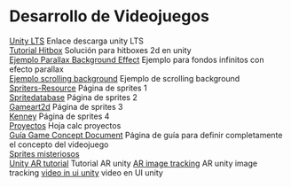 # Desarrollo de Videojuegos
[Unity LTS](https://unity.com/releases/editor/qa/lts-releases) Enlace descarga unity LTS\
[Tutorial Hitbox](https://www.youtube.com/watch?v=ryQNzmge7mo) Solución para hitboxes 2d en unity\
[Ejemplo Parallax Background Effect](https://www.youtube.com/watch?v=wBol2xzxCOU) Ejemplo para fondos infinitos con efecto parallax\
[Ejemplo scrolling background](https://www.youtube.com/watch?v=P3hcopOkpa8) Ejemplo de scrolling background\
[Spriters-Resource](https://www.spriters-resource.com/) Página de sprites 1\
[Spritedatabase](https://spritedatabase.net/) Página de sprites 2\
[Gameart2d](https://www.gameart2d.com/) Página de sprites 3\
[Kenney](https://www.kenney.nl/) Página de sprites 4\
[Proyectos](https://docs.google.com/spreadsheets/d/1X62XtZecLYehafeJA7wjOIDANu7_w0SoexsdRrZXtt8/edit#gid=0) Hoja calc proyectos\
[Guía Game Concept Document](https://www.rubensolerferrer.com/guia-para-crear-un-game-design-document/) Página de guía para definir completamente el concepto del videojuego\
[Sprites misteriosos](https://drive.google.com/drive/folders/1lx02_w9TFTYdR3aggI1gbXcLr69roaNV)\
[Unity AR tutorial](https://youtube.com/playlist?list=PL21rXz2J9uIHv5_ktWrGvxM-Wabj8Qd5X) Tutorial AR unity
[AR image tracking](https://www.youtube.com/watch?v=gpaq5bAjya8) AR unity image tracking
[video in ui unity](https://www.youtube.com/watch?v=L6-vAtuN0h8) video en UI unity
